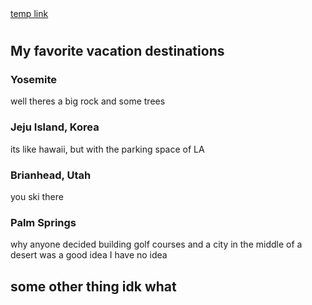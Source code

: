 <!DOCTYPE html>

<html>
<!-- AT LEAST 2 images, 2 headings, Link to another page. Topic: planes/photos/me/something else ig-->
<!-- procrastination jumpscare -->
<!-- Look thru old laptop for images -->
<body>
	<a href="https://generic-tag.github.io/thelink">temp link</a>
	<!-- nothing is more permanent than a temporary solution -->
	<h1></h1>
	<h2>My favorite vacation destinations</h2>
 		<h3>Yosemite</h3>
			<p>well theres a big rock and some trees</p>
   		<h3>Jeju Island, Korea</h3>
			<p>its like hawaii, but with the parking space of LA</p>
		<h3>Brianhead, Utah</h3>
			<p>you ski there</p>
		<h3>Palm Springs</h3>
			<p>why anyone decided building golf courses and a city in the middle of a desert was a good idea I have no idea</p>
<!-- Im not sure if i should do fav vacation destinations, maybe just a template -->
     	<h2>some other thing idk what</h2>
      		<h3></h3>
			<p></p>
   		<h3></h3>
			<p></p>
		<h3></h3>
			<p></p>
	
</body>

</html>
